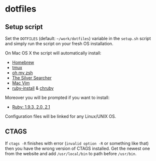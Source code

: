 dotfiles
========

## Setup script
Set the `DOTFILES` (default: `~/work/dotfiles`) variable in the `setup.sh` script and simply run the script on your fresh OS installation.

On Mac OS X the script will automatically install:

* [Homebrew](http://brew.sh/)
* [tmux](http://tmux.sourceforge.net/)
* [oh my zsh](https://github.com/robbyrussell/oh-my-zsh)
* [The Silver Searcher](https://github.com/ggreer/the_silver_searcher)
* [Mac Vim](https://code.google.com/p/macvim/)
* [ruby-install](https://github.com/postmodern/ruby-install) & [chruby](https://github.com/postmodern/chruby)

Moreover you will be prompted if you want to install:

* [Ruby: 1.9.3, 2.0, 2.1](https://www.ruby-lang.org)

Configuration files will be linked for any Linux/UNIX OS.

## CTAGS
If `ctags -R` finishes with error (`invalid option -R` or something like that) then you have the wrong version of CTAGS installed.
Get the newest one from the website and add `/usr/local/bin` to path before `/usr/bin`.
